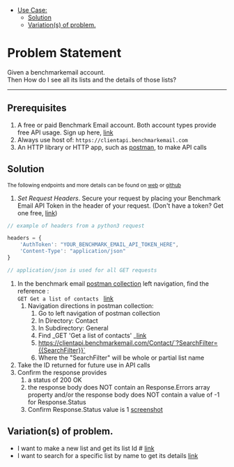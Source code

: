 - [Use Case:](#problem-statement)
    - [Solution](#solution)
    - [Variation(s) of problem.](#variations-of-problem)

# Problem Statement

Given a benchmarkemail account. \
Then How do I see all its lists and the details of those lists?

---

## Prerequisites

1. A free or paid Benchmark Email account. Both account types provide free API usage. Sign up here, [link](https://ui.benchmarkemail.com/Integrate#AP)
1. Always use host of: `https://clientapi.benchmarkemail.com`
1. An HTTP library or HTTP app, such as [postman](https://www.getpostman.com/), to make API calls

## Solution

<sub>The following endpoints and more details can be found on [web](https://developer.benchmarkemail.com/) or [github](https://github.com/BenchmarkEmail/RESTful-API-v3/tree/master/Postman%20Collections)</sub>

1. _Set Request Headers_. Secure your request by placing your Benchmark Email API Token in the header of your request. (Don't have a token?  Get one free, [link](https://ui.benchmarkemail.com/integrate?from=login#API))

```javascript
// example of headers from a python3 request

headers = {
    'AuthToken': "YOUR_BENCHMARK_EMAIL_API_TOKEN_HERE",
    'Content-Type': "application/json" 
}

// application/json is used for all GET requests
```

1. In the benchmark email [postman collection](https://developer.benchmarkemail.com/) left navigation, find the reference :  \
`GET Get a list of contacts ` [link](https://developer.benchmarkemail.com/#cc3ee91a-0ccb-79c1-9365-c96f8511a68b) 
    1. Navigation directions in postman collection:
        1. Go to left navigation of postman collection
        1. In Directory: Contact
        1. In Subdirectory: General 
        1. Find _GET 'Get a list of contacts' _[link](https://developer.benchmarkemail.com/#cc3ee91a-0ccb-79c1-9365-c96f8511a68b) 
        1. https://clientapi.benchmarkemail.com/Contact/`?SearchFilter={{SearchFilter}}`
        1. Where the "SearchFilter" will be whole or partial list name	
1. Take the ID returned for future use in API calls      
1. Confirm the response provides 
    1. a status of 200 OK 
    1. the response body does NOT contain an Response.Errors array property and/or the response body does NOT contain a value of -1 for Response.Status 
    1. Confirm Response.Status value is 1 [screenshot](https://www.dropbox.com/s/1sktz2e2yfg60dl/2018-09-13_13-22-21.png?dl=0)

## Variation(s) of problem. 

*   I want to make a new list and get its list Id #  [link](https://docs.google.com/document/d/15GOHDrPVoQrIyaLcLSj0zB2frJkUj1U6IqpIpwovhik/edit?usp=sharing)
*   I want to search for a specific list by name to get its details [link](https://docs.google.com/document/d/1WoV5I5hh05CBUGsNpROqHtsvX5-ENawEfR5UHFgZrJQ/edit?usp=sharing)